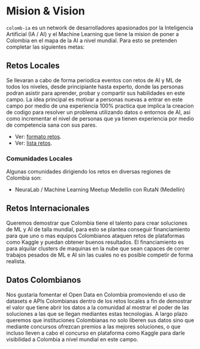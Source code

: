 # Mision & Vision
`colomb-ia` es un network de desarrolladores apasionados por la Inteligencia Artificial (IA / AI) y el Machine Learning que tiene la mision de poner a Colombia en el mapa de la AI a nivel mundial. Para esto se pretenden completar las siguientes metas:

## Retos Locales
Se llevaran a cabo de forma periodica eventos con retos de AI y ML de todos los niveles, desde principiante hasta experto, donde las personas podran asistir para aprender, probar y compartir sus habilidades en este campo. La idea principal es motivar a personas nuevas a entrar en este campo por medio de una experiencia 100% practica que implica la creacion de codigo para resolver un problema utilizando datos o entornos de AI, asi como incrementar el nivel de personas que ya tienen experiencia por medio de competencia sana con sus pares.

- Ver: [formato retos](https://github.com/colomb-ia/formato-retos).
- Ver: [lista retos](https://github.com/colomb-ia/retos).

### Comunidades Locales
Algunas comunidades dirigiendo los retos en diversas regiones de Colombia son:
* NeuraLab / Machine Learning Meetup Medellin con RutaN (Medellin)

## Retos Internacionales
Queremos demostrar que Colombia tiene el talento para crear soluciones de ML y AI de talla mundial, para esto se plantea conseguir financiamiento para que uno o mas equipos Colombianos ataquen retos de plataformas como Kaggle y puedan obtener buenos resultados. El financiamiento es para alquilar clusters de maquinas en la nube que sean capaces de correr trabajos pesados de ML e AI sin las cuales no es posible competir de forma realista.

## Datos Colombianos
Nos gustaria fomentar el Open Data en Colombia promoviendo el uso de datasets e APIs Colombianas dentro de los retos locales a fin de demostrar el valor que tiene abrir los datos a la comunidad al mostrar el poder de las soluciones a las que se llegan mediantes estas tecnologias. 
A largo plazo queremos que instituciones Colombianas no solo liberen sus datos sino que mediante concursos ofrezcan premios a las mejores soluciones, o que incluso lleven a cabo el concurso en plataforma como Kaggle para darle visibilidad a Colombia a nivel mundial en este campo. 
